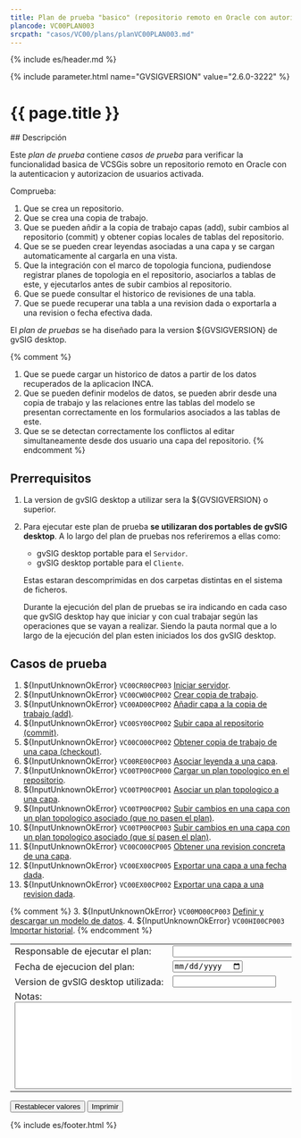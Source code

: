 ```yaml
---
title: Plan de prueba "basico" (repositorio remoto en Oracle con autorizacion)
plancode: VC00PLAN003
srcpath: "casos/VC00/plans/planVC00PLAN003.md"
---
```


{% include es/header.md %}

{% include parameter.html name="GVSIGVERSION" value="2.6.0-3222" %}

# {{ page.title }}

<div class="noprint"  markdown="1">
<style scoped>
@media print{
   .noprint{
       display:none;
   }
}
</style>
## Descripción
   
Este *plan de prueba* contiene *casos de prueba* para verificar la funcionalidad basica de VCSGis sobre 
un repositorio remoto en Oracle con la autenticacion y autorizacion de usuarios activada.

Comprueba:

1. Que se crea un repositorio.
1. Que se crea una copia de trabajo.
1. Que se pueden añdir a la copia de trabajo capas (add), subir cambios al repositorio (commit) y obtener copias locales de tablas del repositorio.
1. Que se se pueden crear leyendas asociadas a una capa y se cargan automaticamente al cargarla en una vista.
1. Que la integración con el marco de topologia funciona, pudiendose registrar planes
   de topologia en el repositorio, asociarlos a tablas de este, y ejecutarlos antes de subir cambios
   al repositorio.
1. Que se puede consultar el historico de revisiones de una tabla.
1. Que se puede recuperar una tabla a una revision dada o exportarla a una revision o fecha efectiva dada.
   
El *plan de pruebas* se ha diseñado para la version ${GVSIGVERSION} de gvSIG desktop.

{% comment %}
1. Que se puede cargar un historico de datos a partir de los datos recuperados de la aplicacion INCA.
1. Que se pueden definir modelos de datos, se pueden abrir desde una copia de trabajo y las relaciones entre
   las tablas del modelo se presentan correctamente en los formularios asociados a las tablas de este.
1. Que se se detectan correctamente los conflictos al editar simultaneamente desde dos usuario una capa del repositorio.
{% endcomment %}

## Prerrequisitos

1. La version de gvSIG desktop a utilizar sera la ${GVSIGVERSION} o superior.

1. Para ejecutar este plan de prueba **se utilizaran dos portables de gvSIG desktop**. A lo largo
   del plan de pruebas nos referiremos a ellas como:
     * gvSIG desktop portable para el ```Servidor```.
     * gvSIG desktop portable para el ```Cliente```.
     
   Estas estaran descomprimidas en dos carpetas distintas en el sistema de ficheros.
   
   Durante la ejecución del plan de pruebas se ira indicando en cada caso que gvSIG desktop hay que 
   iniciar y con cual trabajar según las operaciones que se vayan a realizar. Siendo la pauta
   normal que a lo largo de la ejecución del plan esten iniciados los dos gvSIG desktop.

</div>

## Casos de prueba

<form  markdown="1">

1. ${InputUnknownOkError} ```VC00CR00CP003``` [Iniciar servidor](../CR00/CP003/testVC00CR00CP003.md).
1. ${InputUnknownOkError} ```VC00CW00CP002``` [Crear copia de trabajo](../CW00/CP002/testVC00CW00CP002.md).
1. ${InputUnknownOkError} ```VC00AD00CP002``` [Añadir capa a la copia de trabajo (add)](../AD00/CP002/testVC00AD00CP002.md).
1. ${InputUnknownOkError} ```VC00SY00CP002``` [Subir capa al repositorio (commit)](../SY00/CP002/testVC00SY00CP002.md).
1. ${InputUnknownOkError} ```VC00CO00CP002``` [Obtener copia de trabajo de una capa (checkout)](../CO00/CP002/testVC00CO00CP002.md).
1. ${InputUnknownOkError} ```VC00RE00CP003``` [Asociar leyenda a una capa](../RE00/CP003/testVC00RE00CP003.md).
1. ${InputUnknownOkError} ```VC00TP00CP000``` [Cargar un plan topologico en el repositorio](../TP00/CP000/testVC00TP00CP000.md).
1. ${InputUnknownOkError} ```VC00TP00CP001``` [Asociar un plan topologico a una capa](../TP00/CP001/testVC00TP00CP001.md).
1. ${InputUnknownOkError} ```VC00TP00CP002``` [Subir cambios en una capa con un plan topologico asociado (que no pasen el plan)](../TP00/CP002/testVC00TP00CP002.md).
1. ${InputUnknownOkError} ```VC00TP00CP003``` [Subir cambios en una capa con un plan topologico asociado (que sí pasen el plan)](../TP00/CP003/testVC00TP00CP003.md).
1. ${InputUnknownOkError} ```VC00CO00CP005``` [Obtener una revision concreta de una capa](../CO00/CP005/testVC00CO00CP005.md).
1. ${InputUnknownOkError} ```VC00EX00CP005``` [Exportar una capa a una fecha dada](../EX00/CP005/testVC00EX00CP005.md).
1. ${InputUnknownOkError} ```VC00EX00CP002``` [Exportar una capa a una revision dada](../EX00/CP002/testVC00EX00CP002.md).

{% comment %}
3. ${InputUnknownOkError} ```VC00MO00CP003``` [Definir y descargar un modelo de datos](../MO00/CP003/testVC00MO00CP003.md).
4. ${InputUnknownOkError} ```VC00HI00CP003``` [Importar historial](../HI00/CP003/testVC00HI00CP003.md).
{% endcomment %}


<table border="0">
<tr>
<td nowarp>Responsable de ejecutar el plan:</td><td width="90%"><input type="text" style="display:table-cell; width:100%"></td>
</tr>
<tr>
<td>Fecha de ejecucion del plan:</td><td><input type="date"></td>
</tr>
<tr>
<td nowrap>Version de gvSIG desktop utilizada:</td><td><input type="text" values=""></td>
</tr>
<tr>
<td colspan="2">Notas:<br><textarea rows="10" cols="80"></textarea></td>
</tr>
</table>
<input type="reset" value="Restablecer valores">
<input type="button" value="Imprimir" onclick="window.print();">
</form>

{% include es/footer.html %}
